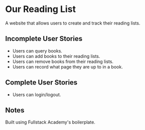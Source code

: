 # Our Reading List

A website that allows users to create and track their reading lists.

## Incomplete User Stories

* Users can query books.
* Users can add books to their reading lists.
* Users can remove books from their reading lists.
* Users can record what page they are up to in a book.

## Complete User Stories

* Users can login/logout.

## Notes

Built using Fullstack Academy's boilerplate.
